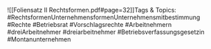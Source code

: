 
![[Foliensatz II Rechtsformen.pdf#page=32]]Tags & Topics:
   #RechtsformenUnternehmensformenUnternehmensmitbestimmung
   #Rechte
   #Betriebsrat
   #Vorschlagsrechte
   #Arbeitnehmern
   #dreiArbeitnehmer
   #dreiarbeitnehmer
   #Betriebsverfassungsgesetzin
   #Montanunternehmen